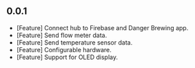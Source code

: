 ## 0.0.1
* [Feature] Connect hub to Firebase and Danger Brewing app.
* [Feature] Send flow meter data.
* [Feature] Send temperature sensor data.
* [Feature] Configurable hardware.
* [Feature] Support for OLED display.
